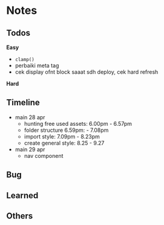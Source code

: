 # Notes

## Todos
**Easy**
- `clamp()`
- perbaiki meta tag
- cek display ofnt block saaat sdh deploy, cek hard refresh

**Hard**

## Timeline
- main 28 apr
  - hunting free used assets: 6.00pm - 6.57pm
  - folder structure 6.59pm: - 7.08pm
  - import style: 7.09pm - 8.23pm
  - create general style: 8.25 - 9.27
- main 29 apr
  - nav component

## Bug

## Learned

## Others
